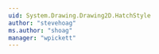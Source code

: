 ```yaml
---
uid: System.Drawing.Drawing2D.HatchStyle
author: "stevehoag"
ms.author: "shoag"
manager: "wpickett"
---
```

